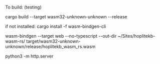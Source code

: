 To build: (testing)

cargo build --target wasm32-unknown-unknown --release

if not installed:
cargo install -f wasm-bindgen-cli

wasm-bindgen --target web --no-typescript --out-dir ~/Sites/hoplitekb-wasm-rs/ target/wasm32-unknown-unknown/release/hoplitekb_wasm_rs.wasm

python3 -m http.server
